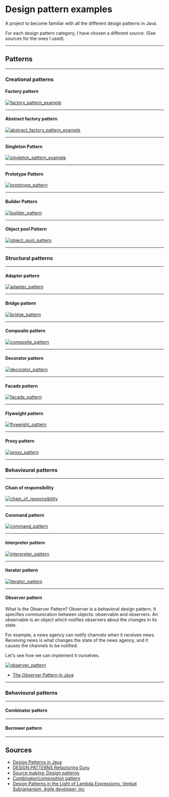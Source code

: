 # Design pattern examples
A project to become familiar with all the different design patterns in Java.

For each design pattern category, I have chosen a different source. (See sources for the ones I used).  

---
## Patterns

---
### Creational patterns
#### Factory pattern
[![factory_pattern_example](design_pattern_images/factory_pattern_example.png)](https://www.javatpoint.com/factory-method-design-pattern)

---
#### Abstract factory pattern
[![abstract_factory_pattern_example](design_pattern_images/abstract_factory_pattern_example.png)](https://www.javatpoint.com/abstract-factory-pattern)

---
#### Singleton Pattern
[![singleton_pattern_example](design_pattern_images/singleton_pattern_example.png)](https://www.javatpoint.com/singleton-design-pattern-in-java)

---
#### Prototype Pattern
[![prototype_pattern](design_pattern_images/prototype_pattern.png)](https://www.javatpoint.com/prototype-design-pattern)

---
#### Builder Pattern
[![builder_pattern](design_pattern_images/builder_pattern.png)](https://www.javatpoint.com/builder-design-pattern)

---
#### Object pool Pattern
[![object_pool_pattern](design_pattern_images/object_pool_pattern.png)](https://www.javatpoint.com/object-pool-pattern)

---
### Structural patterns

---
#### Adapter pattern
[![adapter_pattern](design_pattern_images/adapter_pattern.png)](https://refactoring.guru/design-patterns/adapter)

---
#### Bridge pattern
[![bridge_pattern](design_pattern_images/bridge_pattern.png)](https://refactoring.guru/design-patterns/bridge)

---
#### Composite pattern
[![composite_pattern](design_pattern_images/composite_pattern.png)](https://refactoring.guru/design-patterns/composite)

---
#### Decorator pattern
[![decorator_pattern](design_pattern_images/decorator_pattern.png)](https://refactoring.guru/design-patterns/decorator)

---
#### Facade pattern
[![facade_pattern](design_pattern_images/facade_pattern.png)](https://refactoring.guru/design-patterns/facade)

---
#### Flyweight pattern
[![flyweight_pattern](design_pattern_images/flyweight_pattern.png)](https://refactoring.guru/design-patterns/flyweight)

---
#### Proxy pattern
[![proxy_pattern](design_pattern_images/proxy_pattern.png)](https://refactoring.guru/design-patterns/proxy)

---
### Behavioural patterns

---
#### Chain of responsibility
[![chain_of_responsibility](design_pattern_images/chain_of_responsibility.png)](https://refactoring.guru/design-patterns/chain-of-responsibility)

---
#### Command pattern
[![command_pattern](design_pattern_images/command_pattern.png)](https://refactoring.guru/design-patterns/command)

---
#### Interpreter pattern
[![interpreter_pattern](design_pattern_images/interpreter_pattern.png)](https://sourcemaking.com/design_patterns/interpreter)

---
#### Iterator pattern
[![iterator_pattern](design_pattern_images/iterator_pattern.png)](https://refactoring.guru/design-patterns/iterator)


---
#### Observer pattern
What Is the Observer Pattern?
Observer is a behavioral design pattern. It specifies communication between objects: observable and observers. An observable is an object which notifies observers about the changes in its state.

For example, a news agency can notify channels when it receives news. Receiving news is what changes the state of the news agency, and it causes the channels to be notified.

Let's see how we can implement it ourselves.

[![observer_pattern](design_pattern_images/observer_pattern.png)](https://refactoring.guru/design-patterns/observer)
- [The Observer Pattern in Java](https://www.baeldung.com/java-observer-pattern)

---
### Behavioural patterns

---
#### Combinator pattern


---
#### Borrower pattern

---

## Sources
- [Design Patterns in Java](https://www.javatpoint.com/design-patterns-in-java)
- [DESIGN PATTERNS Refactoring Guru](https://refactoring.guru/design-patterns)
- [Source making: Design patterns](https://sourcemaking.com/design_patterns/behavioral_patterns)
- [Combinator/composition pattern](https://java-design-patterns.com/patterns/combinator/)
- [Design Patterns in the Light of Lambda Expressions. Venkat Subramaniam, Agile developer, inc](https://www.youtube.com/watch?v=WN9kgdSVhDo)

